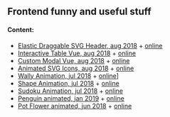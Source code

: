 ## Frontend funny and useful stuff

#### Content:
+ [Elastic Draggable SVG Header, aug 2018](elastic_header/) + [online](https://ripssr.github.io/elastic_header/)
+ [Interactive Table Vue, aug 2018](grid_table/) + [online](https://ripssr.github.io/vue_grid/)
+ [Custom Modal Vue, aug 2018](modal_vue/) + [online](https://ripssr.github.io/vue_modal/)
+ [Animated SVG Icons, aug 2018](svgicons/) + [online](https://ripssr.github.io/svg_icons/)
+ [Wally Animation, jul 2018](wally/) + [online](https://ripssr.github.io/vue_wally/)]
+ [Shape Animation, jul 2018](shape_vue/) + [online](https://ripssr.github.io/shape_vue/)
+ [Sudoku Animation, jul 2018](sudoki_vue/) + [online](https://ripssr.github.io/sudoku_vue/)
+ [Penguin animated, jan 2019](penguin.html) + [online](https://ripssr.github.io/penguin_animation/)
+ [Pot Flower animated, jun 2018](pot_flower.html) + [online](https://ripssr.github.io/flower_pot/)

